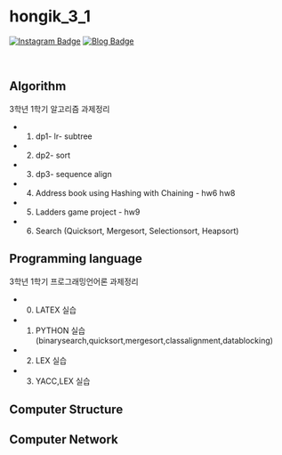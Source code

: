 # hongik_3_1

[![Instagram Badge](https://img.shields.io/badge/-Instagram-dd2a7b?style=flat-square&logo=instagram&logoColor=white&link=https://www.instagram.com/ssong_.915/)](https://www.instagram.com/zuzu_zzing/) 
[![Blog Badge](http://img.shields.io/badge/-Blog-brightgreen?style=flat-square&logo=FF5722&link=https://blog.naver.com/chajuhui123)](https://blog.naver.com/yysk_915)

<br>

## Algorithm
3학년 1학기 알고리즘 과제정리
- 01. dp1- lr- subtree
- 02. dp2- sort
- 03. dp3- sequence align
- 04. Address book using Hashing with Chaining - hw6 hw8
- 05. Ladders game project - hw9
- 06. Search (Quicksort, Mergesort, Selectionsort, Heapsort)

## Programming language 
3학년 1학기 프로그래밍언어론 과제정리
- 00. LATEX 실습
- 01. PYTHON 실습 (binarysearch,quicksort,mergesort,classalignment,datablocking)
- 02. LEX 실습
- 03. YACC,LEX 실습

## Computer Structure

## Computer Network


